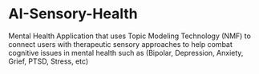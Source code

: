 # AI-Sensory-Health
Mental Health Application that uses Topic Modeling Technology (NMF) to connect users with therapeutic sensory approaches to help combat cognitive issues in mental health such as (Bipolar, Depression, Anxiety, Grief, PTSD, Stress, etc) 
